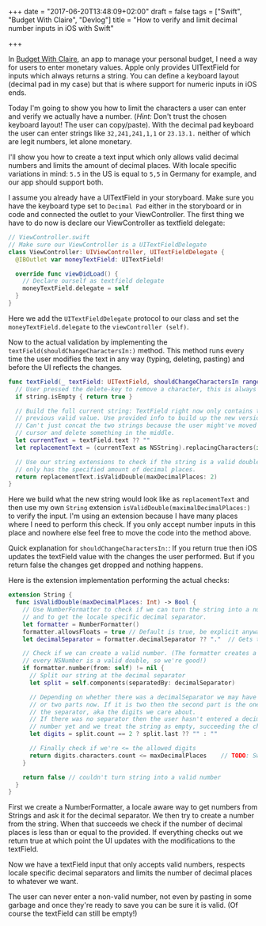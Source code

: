 +++
date = "2017-06-20T13:48:09+02:00"
draft = false
tags = ["Swift", "Budget With Claire", "Devlog"]
title = "How to verify and limit decimal number inputs in iOS with Swift"

+++

In [Budget With Claire](https://budgetwithclaire.com), an app to manage your personal budget, I need a way for users to enter monetary values. Apple only provides UITextField for inputs which always returns a string. You can define a keyboard layout (decimal pad in my case) but that is where support for numeric inputs in iOS ends.

Today I'm going to show you how to limit the characters a user can enter and verify we actually have a number. (_Hint:_ Don't trust the chosen keyboard layout! The user can copy/paste). With the decimal pad keyboard the user can enter strings like `32,241,241,1,1` or `23.13.1.` neither of which are legit numbers, let alone monetary.

I'll show you how to create a text input which only allows valid decimal numbers and limits the amount of decimal places. With locale specific variations in mind: `5.5` in the US is equal to `5,5` in Germany for example, and our app should support both.

I assume you already have a UITextField in your storyboard. Make sure you have the keyboard type set to `Decimal Pad` either in the storyboard or in code and connected the outlet to your ViewController. The first thing we have to do now is declare our ViewController as textfield delegate:

```swift
// ViewController.swift
// Make sure our ViewController is a UITextFieldDelegate
class ViewController: UIViewController, UITextFieldDelegate {
  @IBOutlet var moneyTextField: UITextField!

  override func viewDidLoad() {
    // Declare ourself as textfield delegate
    moneyTextField.delegate = self
  }
}
```

Here we add the `UITextFieldDelegate` protocol to our class and set the `moneyTextField.delegate` to the `viewController (self)`.

Now to the actual validation by implementing the `textField(shouldChangeCharactersIn:)` method. This method runs every time the user modifies the text in any way (typing, deleting, pasting) and before the UI reflects the changes.

```swift
func textField(_ textField: UITextField, shouldChangeCharactersIn range: NSRange, replacementString string: String) -> Bool {
  // User pressed the delete-key to remove a character, this is always valid, return true to allow change
  if string.isEmpty { return true }

  // Build the full current string: TextField right now only contains the
  // previous valid value. Use provided info to build up the new version.
  // Can't just concat the two strings because the user might've moved the
  // cursor and delete something in the middle.
  let currentText = textField.text ?? ""
  let replacementText = (currentText as NSString).replacingCharacters(in: range, with: string)

  // Use our string extensions to check if the string is a valid double and
  // only has the specified amount of decimal places.
  return replacementText.isValidDouble(maxDecimalPlaces: 2)
}
```

Here we build what the new string would look like as `replacementText` and then use my own `String` extension `isValidDouble(maximalDecimalPlaces:)` to verify the input. I'm using an extension because I have many places where I need to perform this check. If you only accept number inputs in this place and nowhere else feel free to move the code into the method above.

Quick explanation for `shouldChangeCharactersIn:`: If you return true then iOS updates the textField value with the changes the user performed. But if you return false the changes get dropped and nothing happens.

Here is the extension implementation performing the actual checks:

```swift
extension String {
  func isValidDouble(maxDecimalPlaces: Int) -> Bool {
    // Use NumberFormatter to check if we can turn the string into a number
    // and to get the locale specific decimal separator.
    let formatter = NumberFormatter()
    formatter.allowsFloats = true // Default is true, be explicit anyways
    let decimalSeparator = formatter.decimalSeparator ?? "."  // Gets the locale specific decimal separator. If for some reason there is none we assume "." is used as separator.

    // Check if we can create a valid number. (The formatter creates a NSNumber, but
    // every NSNumber is a valid double, so we're good!)
    if formatter.number(from: self) != nil {
      // Split our string at the decimal separator
      let split = self.components(separatedBy: decimalSeparator)

      // Depending on whether there was a decimalSeparator we may have one
      // or two parts now. If it is two then the second part is the one after
      // the separator, aka the digits we care about.
      // If there was no separator then the user hasn't entered a decimal
      // number yet and we treat the string as empty, succeeding the check
      let digits = split.count == 2 ? split.last ?? "" : ""

      // Finally check if we're <= the allowed digits
      return digits.characters.count <= maxDecimalPlaces    // TODO: Swift 4.0 replace with digits.count, YAY!
    }

    return false // couldn't turn string into a valid number
  }
}
```

First we create a NumberFormatter, a locale aware way to get numbers from Strings and ask it for the decimal separator. We then try to create a number from the string. When that succeeds we check if the number of decimal places is less than or equal to the provided. If everything checks out we return true at which point the UI updates with the modifications to the textField.

Now we have a textField input that only accepts valid numbers, respects locale specific decimal separators and limits the number of decimal places to whatever we want.

The user can never enter a non-valid number, not even by pasting in some garbage and once they're ready to save you can be sure it is valid. (Of course the textField can still be empty!)
